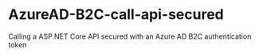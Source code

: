 # AzureAD-B2C-call-api-secured
Calling a ASP.NET Core API secured with an Azure AD B2C authentication token
